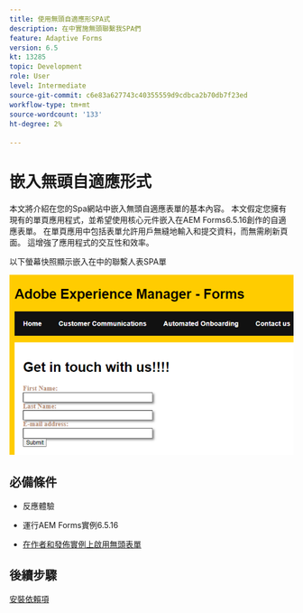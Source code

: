 ```yaml
---
title: 使用無頭自適應形SPA式
description: 在中實施無頭聯繫我SPA們
feature: Adaptive Forms
version: 6.5
kt: 13285
topic: Development
role: User
level: Intermediate
source-git-commit: c6e83a627743c40355559d9cdbca2b70db7f23ed
workflow-type: tm+mt
source-wordcount: '133'
ht-degree: 2%

---
```



# 嵌入無頭自適應形式

本文將介紹在您的Spa網站中嵌入無頭自適應表單的基本內容。 本文假定您擁有現有的單頁應用程式，並希望使用核心元件嵌入在AEM Forms6.5.16創作的自適應表單。
在單頁應用中包括表單允許用戶無縫地輸入和提交資料，而無需刷新頁面。 這增強了應用程式的交互性和效率。

以下螢幕快照顯示嵌入在中的聯繫人表SPA單

![接觸 — u形式](./assets/contact-us-form.png)

## 必備條件

* 反應體驗

* 運行AEM Forms實例6.5.16

* [在作者和發佈實例上啟用無頭表單](https://experienceleague.adobe.com/docs/experience-manager-headless-adaptive-forms/using/quick-setup/enable-headless-adaptive-forms-and-core-components.html?lang=en)

## 後續步驟

[安裝依賴項](./install-af-react-libraries.md)

